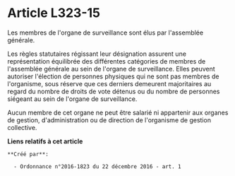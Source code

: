 # Article L323-15

Les membres de l'organe de surveillance sont élus par l'assemblée générale. 

Les règles statutaires régissant leur désignation assurent une représentation équilibrée des différentes catégories de
membres de l'assemblée générale au sein de l'organe de surveillance. Elles peuvent autoriser l'élection de personnes
physiques qui ne sont pas membres de l'organisme, sous réserve que ces derniers demeurent majoritaires au regard du nombre de
droits de vote détenus ou du nombre de personnes siégeant au sein de l'organe de surveillance. 

Aucun membre de cet organe ne peut être salarié ni appartenir aux organes de gestion, d'administration ou de direction de
l'organisme de gestion collective.

**Liens relatifs à cet article**

	**Créé par**:

	  - Ordonnance n°2016-1823 du 22 décembre 2016 - art. 1
